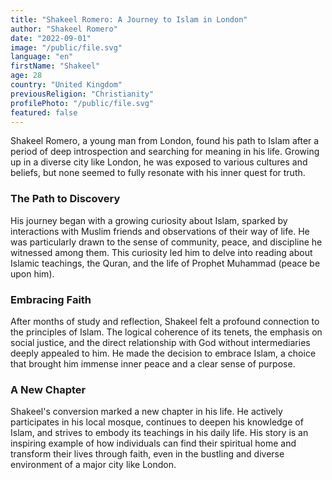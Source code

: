 ```yaml
---
title: "Shakeel Romero: A Journey to Islam in London"
author: "Shakeel Romero"
date: "2022-09-01"
image: "/public/file.svg"
language: "en"
firstName: "Shakeel"
age: 28
country: "United Kingdom"
previousReligion: "Christianity"
profilePhoto: "/public/file.svg"
featured: false
---
```


Shakeel Romero, a young man from London, found his path to Islam after a period of deep introspection and searching for meaning in his life. Growing up in a diverse city like London, he was exposed to various cultures and beliefs, but none seemed to fully resonate with his inner quest for truth.

### The Path to Discovery

His journey began with a growing curiosity about Islam, sparked by interactions with Muslim friends and observations of their way of life. He was particularly drawn to the sense of community, peace, and discipline he witnessed among them. This curiosity led him to delve into reading about Islamic teachings, the Quran, and the life of Prophet Muhammad (peace be upon him).

### Embracing Faith

After months of study and reflection, Shakeel felt a profound connection to the principles of Islam. The logical coherence of its tenets, the emphasis on social justice, and the direct relationship with God without intermediaries deeply appealed to him. He made the decision to embrace Islam, a choice that brought him immense inner peace and a clear sense of purpose.

### A New Chapter

Shakeel's conversion marked a new chapter in his life. He actively participates in his local mosque, continues to deepen his knowledge of Islam, and strives to embody its teachings in his daily life. His story is an inspiring example of how individuals can find their spiritual home and transform their lives through faith, even in the bustling and diverse environment of a major city like London.